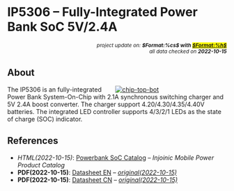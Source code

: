 # IP5306 – Fully-Integrated Power Bank SoC 5V/2.4A

<div style="display:flex;justify-content:right;">
<small><em>project update on: <strong>$Format:%cs$ with <mark><a href="https://github.com/tiacsys/bridle-electronic/commits/$Format:%h$" title="$Format:%B$" target="_blank">$Format:%h$</a></mark></strong></em></small>
</div>
<div style="display:flex;justify-content:right;">
<small><em>all data checked on <strong>2022-10-15</strong></em></small>
</div>

## About

<span style="width:256px;float:right;">[![chip-top-bot]][chip-top-bot]</span>

[chip-top-bot]: electronic/components/injoinic-technology/IP5306/chip-top-bot.png "Injoinic Technology IP5306"

The IP5306 is an fully-integrated Power Bank System-On-Chip with 2.1A
synchronous switching charger and 5V 2.4A boost converter. The charger
support 4.20/4.30/4.35/4.40V batteries. The integrated LED controller
supports 4/3/2/1 LEDs as the state of charge (SOC) indicator.

## References

* *HTML(2022-10-15)*: [Powerbank SoC Catalog]
  – *Injoinic Mobile Power Product Catalog*
* **PDF(2022-10-15)**: [Datasheet EN]
  – *[original(2022-10-15)](http://www.injoinic.com/wwwroot/uploads/files/20200221/0405f23c247a34d3990ae100c8b20a27.pdf)*
* **PDF(2022-10-15)**: [Datasheet CN]
  – *[original(2022-10-15)](http://www.injoinic.com/wwwroot/uploads/files/20190219/f801f35149ce32d45826167cd7eeb8b1.pdf)*

[Powerbank SoC Catalog]: http://www.injoinic.com/product_detail/id/21.html?lang=en-us "Injoinic Technology IP5xxx Catalog"
[Datasheet EN]: electronic/components/injoinic-technology/IP5306/datasheet-en.pdf "2022-10-15: IP5306 Datasheet (EN), V1.31, 2016"
[Datasheet CN]: electronic/components/injoinic-technology/IP5306/datasheet-cn.pdf "2022-10-15: IP5306 Datasheet (CN), V1.3, 2016"
